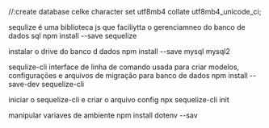 //:create database celke character set
utf8mb4 collate utf8mb4_unicode_ci;


sequlize é uma biblioteca js que faciliytta o gerenciamneo do banco de dados sql
npm install --save sequelize

instalar o drive do banco d dados
npm install --save mysql mysql2

sequlize-cli interface de linha de comando usada para criar modelos, configurações e arquivos de migração para banco de dados
npm install --save-dev sequelize-cli

iniciar o sequelize-cli e criar o arquivo config
npx sequelize-cli init

manipular variaves de ambiente
npm install dotenv --sav